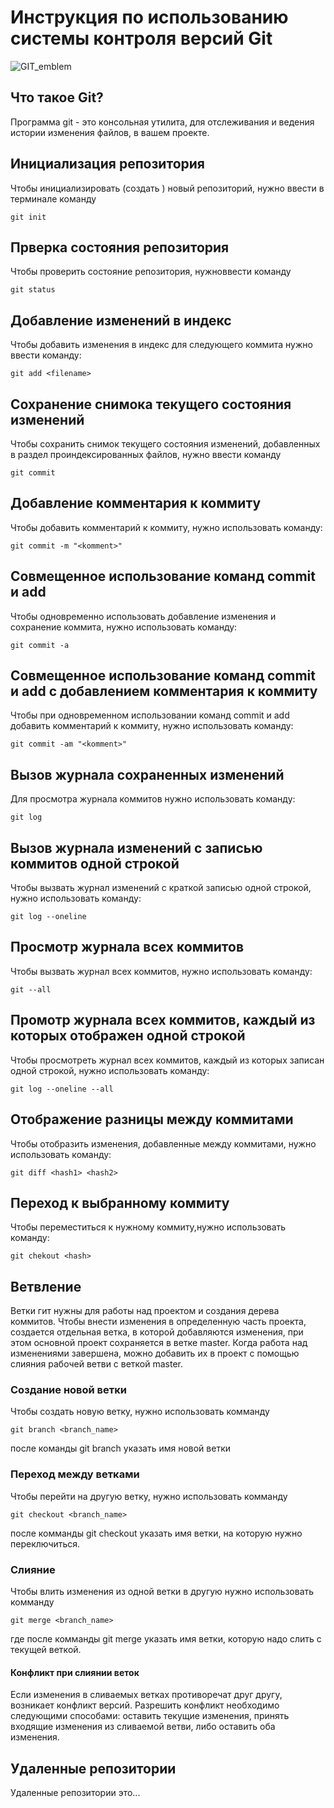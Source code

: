 # **Инструкция по использованию системы контроля версий Git**

![GIT_emblem](git.jpeg)

## Что такое Git?

Программа git - это консольная утилита, для отслеживания и ведения истории изменения файлов, в вашем проекте.

## Инициализация репозитория

Чтобы инициализировать (создать ) новый репозиторий, нужно ввести в терминале команду 

    git init

 ## Прверка состояния репозитория

 Чтобы проверить состояние репозитория, нужноввести команду 

    git status

## Добавление изменений в индекс

Чтобы добавить изменения в индекс для следующего коммита нужно ввести команду:

    git add <filename>

## Сохранение снимока текущего состояния изменений

Чтобы сохранить снимок текущего состояния изменений, добавленных в раздел проиндексированных файлов, нужно ввести команду 

    git commit

## Добавление комментария к коммиту
   
   Чтобы добавить комментарий к коммиту, нужно использовать команду:

    git commit -m "<komment>"

##  Совмещенное использование команд commit и add

Чтобы одновременно использовать добавление изменения и сохранение коммита, нужно использовать команду:

    git commit -a

##  Совмещенное использование команд commit и add c добавлением комментария к коммиту

Чтобы при одновременном использовании команд commit и add добавить комментарий к коммиту, нужно использовать команду:

    git commit -am "<komment>"

## Вызов журнала сохраненных изменений

Для просмотра журнала коммитов нужно использовать команду:

    git log

## Вызов журнала изменений  с записью коммитов одной строкой

Чтобы вызвать журнал изменений с краткой записью одной строкой, нужно использовать команду:

    git log --oneline

##  Просмотр журнала всех коммитов

Чтобы вызвать журнал  всех коммитов, нужно использовать команду:

    git --all

## Прoмотр журнала всех  коммитов, каждый из которых отображен одной строкой

Чтобы просмотреть журнал всех коммитов, каждый из которых записан одной строкой, нужно использовать команду:

    git log --oneline --all

##  Отображение разницы между коммитами 

Чтобы отобразить изменения, добавленные между коммитами, нужно использовать команду:

    git diff <hash1> <hash2>

##  Переход к выбранному коммиту

Чтобы переместиться к нужному коммиту,нужно использовать команду:

    git chekout <hash>

## Ветвление

Ветки гит нужны для работы над проектом и создания дерева коммитов. Чтобы внести изменения в определенную часть проекта, создается отдельная ветка, в которой добавляются изменения, при этом основной проект сохраняется в ветке master. Когда работа над изменениями завершена, можно добавить их в проект с помощью слияния рабочей ветви с веткой master.

### Создание новой ветки

Чтобы создать новую ветку, нужно использовать комманду

    git branch <branch_name>

после команды git branch указать имя новой ветки


### Переход между ветками

Чтобы перейти на другую ветку, нужно использовать комманду 

    git checkout <branch_name> 

после комманды git checkout указать имя ветки, на которую нужно переключиться.

### Слияние

Чтобы влить изменения из одной ветки в другую  нужно использовать комманду

    git merge <branch_name>

где после комманды git merge указать имя ветки, которую надо слить с текущей веткой.

#### Конфликт при слиянии веток

 Если изменения в сливаемых ветках противоречат друг другу, возникает конфликт версий.
  Разрешить конфликт необходимо следующими способами: оставить текущие изменения, принять входящие изменения из сливаемой ветви, либо оставить обa изменения.

## Удаленные репозитории

Удаленные репозитории это...